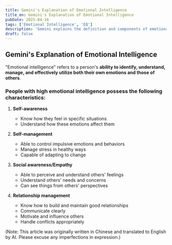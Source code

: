 ```yaml
---
title: Gemini's Explanation of Emotional Intelligence
title_en: Gemini's Explanation of Emotional Intelligence
pubDate: 2025-04-16
tags: ['Emotional Intelligence', 'EQ']
description: 'Gemini explains the definition and components of emotional intelligence.'
draft: false
---
```




## Gemini's Explanation of Emotional Intelligence

"Emotional intelligence" refers to a person's **ability to identify, understand, manage, and effectively utilize both their own emotions and those of others**.

### People with high emotional intelligence possess the following characteristics:

1. **Self-awareness**
   - Know how they feel in specific situations
   - Understand how these emotions affect them

2. **Self-management**
   - Able to control impulsive emotions and behaviors
   - Manage stress in healthy ways
   - Capable of adapting to change

3. **Social awareness/Empathy**
   - Able to perceive and understand others' feelings
   - Understand others' needs and concerns
   - Can see things from others' perspectives

4. **Relationship management**
   - Know how to build and maintain good relationships
   - Communicate clearly
   - Motivate and influence others
   - Handle conflicts appropriately

(Note: This article was originally written in Chinese and translated to English by AI. Please excuse any imperfections in expression.)